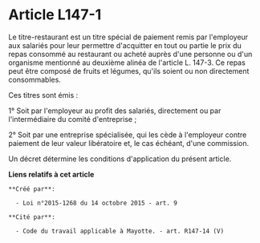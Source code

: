 # Article L147-1

Le titre-restaurant est un titre spécial de paiement remis par l'employeur aux salariés pour leur permettre d'acquitter en
tout ou partie le prix du repas consommé au restaurant ou acheté auprès d'une personne ou d'un organisme mentionné au
deuxième alinéa de l'article L. 147-3. Ce repas peut être composé de fruits et légumes, qu'ils soient ou non directement
consommables. 

Ces titres sont émis : 

1° Soit par l'employeur au profit des salariés, directement ou par l'intermédiaire du comité d'entreprise ; 

2° Soit par une entreprise spécialisée, qui les cède à l'employeur contre paiement de leur valeur libératoire et, le cas
échéant, d'une commission. 

Un décret détermine les conditions d'application du présent article.

**Liens relatifs à cet article**

	**Créé par**:

	  - Loi n°2015-1268 du 14 octobre 2015 - art. 9

	**Cité par**:

	  - Code du travail applicable à Mayotte. - art. R147-14 (V)
